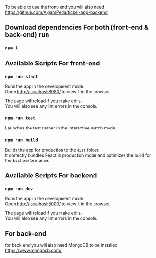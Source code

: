 To be able to use the front-end you will also need
https://github.com/AigarsPeda/ticket-app-backend

## Download dependencies For both (front-end & back-end) run

### `npm i`

## Available Scripts For front-end

### `npm run start`

Runs the app in the development mode.<br />
Open [http://localhost:8080/](http://localhost:8080/) to view it in the browser.

The page will reload if you make edits.<br />
You will also see any lint errors in the console.

### `npm run test`

Launches the test runner in the interactive watch mode.<br />

### `npm run build`

Builds the app for production to the `dist` folder.<br />
It correctly bundles React in production mode and optimizes the build for the best performance.

## Available Scripts For backend

### `npm run dev`

Runs the app in the development mode.<br />
Open [http://localhost:5000/](http://localhost:5000/) to view it in the browser.

The page will reload if you make edits.<br />
You will also see any lint errors in the console.

## For back-end

for back end you will also need MongoDB to be installed
https://www.mongodb.com/
